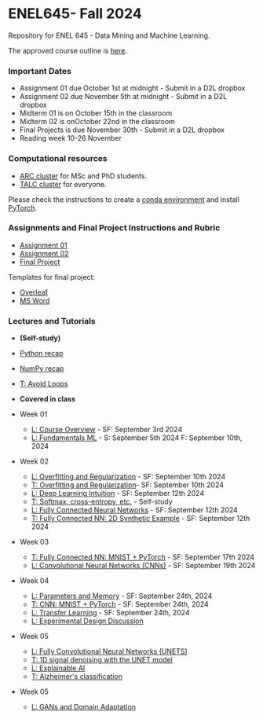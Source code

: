 # ENEL645- Fall 2024
Repository for ENEL 645 - Data Mining and Machine Learning.

The approved course outline is [here](./Slides/ENEL645-Fall2024-course-outline.pdf).

### Important Dates
- Assignment 01 due October 1st at midnight - Submit in a D2L dropbox
- Assignment 02 due November 5th at midnight - Submit in a D2L dropbox
- Midterm 01 is on October 15th in the classroom
- Midterm 02 is onOctober 22nd in the classroom
- Final Projects is due November 30th - Submit in a D2L dropbox
- Reading week 10-26 November 

### Computational resources
- [ARC cluster](https://rcs.ucalgary.ca/ARC_Cluster_Guide) for MSc and PhD students.
- [TALC cluster](https://rcs.ucalgary.ca/index.php/TALC_Cluster#Time_limits) for everyone.

Please check the instructions to create a [conda environment](https://rcs.ucalgary.ca/Conda_on_ARC#Installing_Conda) and install [PyTorch](https://rcs.ucalgary.ca/PyTorch_on_ARC).

### Assignments and Final Project Instructions and Rubric
- [Assignment 01](./Rubrics/Garbage-classification-proposal-assignment.pdf)
- [Assignment 02](./Rubrics/Garbage-classification-programming.pdf)
- [Final  Project](./Rubrics/Final-project-description-rubric-ENEL645.pdf) 

Templates for final project:
- [Overleaf](https://www.overleaf.com/2787846576rwxjwjnhywpf)
- [MS Word](./Slides/final-project-template.docx)

### Lectures and Tutorials 

- **(Self-study)**    
- [Python recap](./Tutorials/python.ipynb)
- [NumPy recap](./Tutorials/numpy.ipynb)
- [T: Avoid Loops](./Tutorials/python_sumpy_programming_style.ipynb)

- **Covered in class**    

- Week 01
    - [L: Course Overview](./Slides/lecture01_course_overview(ENEL645).pdf) - SF: September 3rd 2024
    - [L: Fundamentals ML](./Slides/lecture02_fundamentals_ml.pdf) - S: September 5th 2024 F: September 10th, 2024 
- Week 02
    - [L: Overfitting and Regularization](./Slides/lecture03_overfitting_regularization.pdf) - SF: September 10th 2024 
    - [T: Overfitting and Regularization](./Tutorials/overfitting_regularization.ipynb)- SF: September 10th 2024
    - [L: Deep Learning Intuition](./Slides/lecture04_deep_learning_intuition.pdf) - SF: September 12th 2024
    - [T: Softmax, cross-entropy, etc.](./Tutorials/softmax_one_hot_encoding_loss_functions.ipynb) - Self-study
    - [L: Fully Connected Neural Networks](./Slides/lecture05_fully_connected_neural_networks_ND.pdf) - SF: September 12th 2024
    - [T: Fully Connected NN: 2D Synthetic Example](./Tutorials/fully_connected_neural_network_2D_synthetic_example.ipynb) - SF: September 12th 2024
- Week 03
    - [T: Fully Connected NN: MNIST + PyTorch](./Tutorials/fully_connected_NN_mnist_pytorch.ipynb) - SF: September 17th 2024
    - [L: Convolutional Neural Networks (CNNs)](./Slides/convolutional_neural_networks.pdf) - SF: September 19th 2024
 
- Week 04
    - [L: Parameters and Memory](./Slides/parameters_and_memory.pdf) - SF: September 24th, 2024
    - [T: CNN: MNIST + PyTorch](./Tutorials/CNN_mnist_pytorch.ipynb) - SF: September 24th, 2024
    - [L: Transfer Learning](./Slides/transfer_learning.pdf) - SF: September 24th, 2024
    - [L: Experimental Design Discussion](./Slides/experimental_design_garbage_example.pdf)


- Week 05
    - [L: Fully Convolutional Neural Networks (UNETS)](./Slides/unets.pdf)
    - [T: 1D signal denoising with the UNET model](./Tutorials/denoising_1d_signals.ipynb)
    - [L: Explainable AI](./Slides/explainable_AI.pdf)
    - [T: Alzheimer's classification](./Tutorials/alzheimer_classificiation.ipynb)
    
- Week 05
    - [L: GANs and Domain Adaptation](./Slides/GANs_DA.pdf)




        

